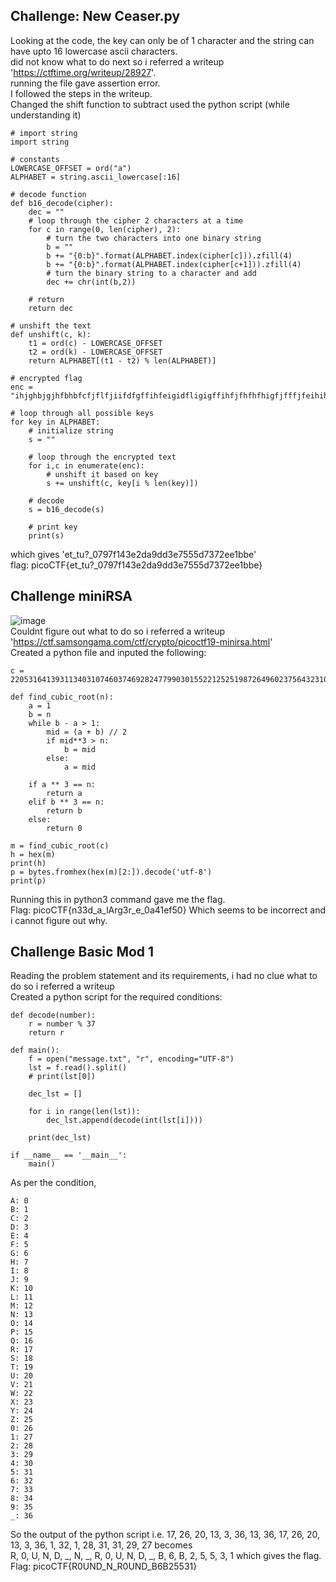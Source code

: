 ## Challenge: New Ceaser.py  
Looking at the code, the key can only be of 1 character and the string can have upto 16 lowercase ascii characters.  
did not know what to do next so i referred a writeup 'https://ctftime.org/writeup/28927'.  
running the file gave assertion error.  
I followed the steps in the writeup.  
Changed the shift function to subtract
used the python script (while understanding it)  
```
# import string
import string

# constants
LOWERCASE_OFFSET = ord("a")
ALPHABET = string.ascii_lowercase[:16]

# decode function
def b16_decode(cipher):
    dec = ""
    # loop through the cipher 2 characters at a time
    for c in range(0, len(cipher), 2):
        # turn the two characters into one binary string
        b = ""
        b += "{0:b}".format(ALPHABET.index(cipher[c])).zfill(4)
        b += "{0:b}".format(ALPHABET.index(cipher[c+1])).zfill(4)
        # turn the binary string to a character and add
        dec += chr(int(b,2))
    
    # return
    return dec

# unshift the text
def unshift(c, k):
    t1 = ord(c) - LOWERCASE_OFFSET
    t2 = ord(k) - LOWERCASE_OFFSET
    return ALPHABET[(t1 - t2) % len(ALPHABET)]

# encrypted flag
enc = "ihjghbjgjhfbhbfcfjflfjiifdfgffihfeigidfligigffihfjfhfhfhigfjfffjfeihihfdieieih"

# loop through all possible keys
for key in ALPHABET:
    # initialize string
    s = ""

    # loop through the encrypted text
    for i,c in enumerate(enc):
        # unshift it based on key
        s += unshift(c, key[i % len(key)])

    # decode
    s = b16_decode(s)

    # print key
    print(s)
```
which gives 'et_tu?_0797f143e2da9dd3e7555d7372ee1bbe'  
flag: picoCTF{et_tu?_0797f143e2da9dd3e7555d7372ee1bbe}  
## Challenge miniRSA
![image](https://github.com/Azure9733/picoCTF/assets/143328010/078db832-ded3-423a-a230-b26d89f623bf)  
Couldnt figure out what to do so i referred a writeup 'https://ctf.samsongama.com/ctf/crypto/picoctf19-minirsa.html'  
Created a python file and inputed the following:  
```
c = 2205316413931134031074603746928247799030155221252519872649602375643231006596573791863783976856797977916843724727388379790172135717557077760267874464115099065405422557746246682213987550407899612567166189989232143975665175662662107329564517

def find_cubic_root(n):
    a = 1
    b = n
    while b - a > 1:
        mid = (a + b) // 2
        if mid**3 > n:
            b = mid
        else:
            a = mid

    if a ** 3 == n:
        return a
    elif b ** 3 == n:
        return b
    else:
        return 0

m = find_cubic_root(c)
h = hex(m)
print(h)
p = bytes.fromhex(hex(m)[2:]).decode('utf-8')
print(p)
```
Running this in python3 command gave me the flag.  
Flag: picoCTF{n33d_a_lArg3r_e_0a41ef50}
Which seems to be incorrect and i cannot figure out why.

## Challenge Basic Mod 1  
Reading the problem statement and its requirements, i had no clue what to do so i referred a writeup  
Created a python script for the required conditions:  
```
def decode(number):
    r = number % 37
    return r

def main():
    f = open("message.txt", "r", encoding="UTF-8")
    lst = f.read().split()
    # print(lst[0])

    dec_lst = []

    for i in range(len(lst)):
        dec_lst.append(decode(int(lst[i])))

    print(dec_lst)

if __name__ == '__main__':
    main()
```
As per the condition,  
```
A: 0
B: 1
C: 2
D: 3
E: 4
F: 5
G: 6
H: 7
I: 8
J: 9
K: 10
L: 11
M: 12
N: 13
O: 14
P: 15
Q: 16
R: 17
S: 18
T: 19
U: 20
V: 21
W: 22
X: 23
Y: 24
Z: 25
0: 26
1: 27
2: 28
3: 29
4: 30
5: 31
6: 32
7: 33
8: 34
9: 35
_: 36
```
So the output of the python script i.e. 17, 26, 20, 13, 3, 36, 13, 36, 17, 26, 20, 13, 3, 36, 1, 32, 1, 28, 31, 31, 29, 27 becomes  
R, 0, U, N, D, _, N, _, R, 0, U, N, D, _, B, 6, B, 2, 5, 5, 3, 1 which gives the flag.  
Flag: picoCTF{R0UND_N_R0UND_B6B25531}
